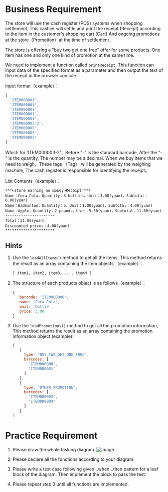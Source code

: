 # Business Requirement

The store will use the cash register (POS) systems when shopping settlement, This cashier will settle and print the receipt (Receipt) according to the item in the customer's shopping cart (Cart)  And ongoing promotions at the store（Promotion）at the time of settlement .

The store is offering a "buy two get one free" offer for some products. One item has one and only one kind of promotion at the same time.

We need to implement a function called `printReceipt`, This function can input data of the specified format as a parameter and then output the text of the receipt in the browser console.

Input format（example）：

```javascript
[
  'ITEM000001',
  'ITEM000001',
  'ITEM000001',
  'ITEM000001',
  'ITEM000001',
  'ITEM000003-2',
  'ITEM000005',
  'ITEM000005',
  'ITEM000005'
]
```

Which for 'ITEM000003-2'，Before "-" is the standard barcode, After the "-" is the quantity, The number may be a decimal.
When we buy items that we need to weigh，These tags （Tag） will be generated by the weighing machine, The cash register is responsible for identifying the receipt。


List Contents（example）：

```
***<store earning no money>Receipt ***
Name：Coca-Cola，Quantity：3 bottles，Unit：3.00(yuan)，Subtotal：6.00(yuan)
Name：Badminton，Quantity：5，Unit：1.00(yuan)，Subtotal：4.00(yuan)
Name：Apple，Quantity：2 pounds，Unit：5.50(yuan)，Subtotal：11.00(yuan)
----------------------
Total：21.00(yuan)
Discounted prices：4.00(yuan)
**********************
```



## Hints

1. Use the `loadAllItems()` method to get all the items, This method returns the result as an array containing the item objects.（example）：

   ```
   [ item1, item2, item3, ..., itemN ]
   ```

2. The structure of each products object is as follows（example）：

   ```javascript
   {
      barcode: 'ITEM000000',
      name: 'Coca-Cola',
      unit: 'bottle',
      price: 3.00
   }
   ```

3. Use the `loadPromotions()` method to get all the promotion information, This method returns the result as an array containing the promotion information object (example):

   ```javascript
   [
      {
        type: 'BUY_TWO_GET_ONE_FREE',
        barcodes: [
          'ITEM000000',
          'ITEM000001'
        ]
      },
      {
        type: 'OTHER_PROMOTION',
        barcodes: [
          'ITEM000003',
          'ITEM000004'
        ]
      }
   ]
   ```

# Practice Requirement

1. Please draw the whole tasking diagram.
   ![image](https://github.com/jingwang315/POS-Machine-V1/assets/148844919/13854db9-abe9-450b-8f15-0d3d8e598ae6)

2. Please declare all the functions according to your diagram.
3. Please write a test case following given...when...then pattern for a leaf
   block of the diagram. Then implement the block to pass the test.
4. Please repeat step 3 until all functions are implemented.
